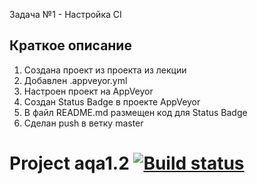 Задача №1 - Настройка CI

## Краткое описание

1. Создана проект из проекта из лекции
1. Добавлен .appveyor.yml
2. Настроен проект на AppVeyor
3. Создан Status Badge в проекте AppVeyor 
3. В файл README.md размещен код для Status Badge
7. Сделан push в ветку master

# Project aqa1.2 [![Build status](https://ci.appveyor.com/api/projects/status/dt6vlagtydp3528h/branch/master?svg=true)](https://ci.appveyor.com/project/pava-14/aqa1-2/branch/master)


